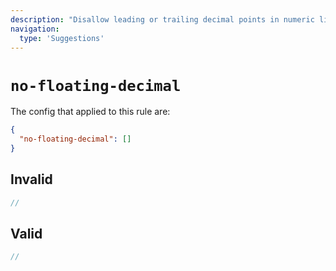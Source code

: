 ```yaml
---
description: "Disallow leading or trailing decimal points in numeric literals"
navigation:
  type: 'Suggestions'
---
```


# `no-floating-decimal`

The config that applied to this rule are:

```json
{
  "no-floating-decimal": []
}
```

## Invalid

```js invalid
//
```

## Valid

```js valid
//
```
  